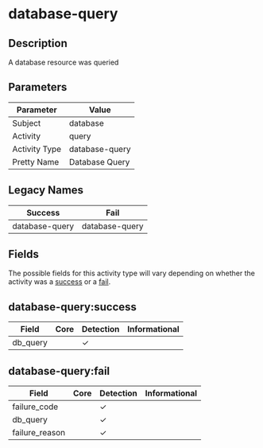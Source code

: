 database-query
==============

Description
-----------
A database resource was queried

Parameters
----------
| Parameter     | Value          |
| ------------- | -------------- |
| Subject       | database       |
| Activity      | query          |
| Activity Type | database-query |
| Pretty Name   | Database Query |

Legacy Names
------------
| Success            | Fail               |
| ------------------ | ------------------ |
| database-query<br> | database-query<br> |

Fields
------

The possible fields for this activity type will vary depending on whether the activity was a [success](#database-querysuccess) or a [fail](#database-queryfail).


database-query:success
----------------------

| Field    | Core | Detection | Informational |
| -------- | ---- | --------- | ------------- |
| db_query |      | &#10003;  |               |

database-query:fail
-------------------

| Field          | Core | Detection | Informational |
| -------------- | ---- | --------- | ------------- |
| failure_code   |      | &#10003;  |               |
| db_query       |      | &#10003;  |               |
| failure_reason |      | &#10003;  |               |